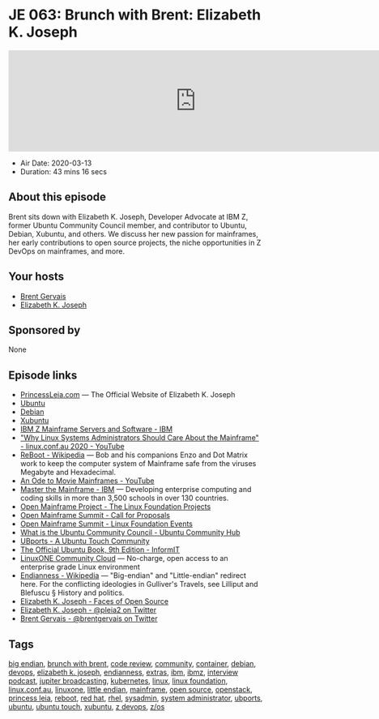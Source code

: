 # JE 063: Brunch with Brent: Elizabeth K. Joseph

<iframe src="https://player.fireside.fm/v2/WTrMvATU+8wzpo6Mh?theme=dark" width="740" height="200" frameborder="0" scrolling="no"></iframe>

* Air Date: 2020-03-13
* Duration: 43 mins 16 secs

## About this episode

Brent sits down with Elizabeth K. Joseph, Developer Advocate at IBM Z, former Ubuntu Community Council member, and contributor to Ubuntu, Debian, Xubuntu, and others. We discuss her new passion for mainframes, her early contributions to open source projects, the niche opportunities in Z DevOps on mainframes, and more.

## Your hosts
* [Brent Gervais](https://extras.show/hosts/brent)
* [Elizabeth K. Joseph](https://extras.show/guests/elizabethkjoseph)

## Sponsored by

None



## Episode links

  * [PrincessLeia.com](https://princessleia.com/ "PrincessLeia.com") — The Official Website of Elizabeth K. Joseph
  * [Ubuntu](https://ubuntu.com/ "Ubuntu")
  * [Debian](https://www.debian.org/ "Debian")
  * [Xubuntu](https://xubuntu.org/ "Xubuntu")
  * [IBM Z Mainframe Servers and Software - IBM](https://www.ibm.com/it-infrastructure/z "IBM Z Mainframe Servers and Software - IBM")
  * ["Why Linux Systems Administrators Should Care About the Mainframe" - linux.conf.au 2020 - YouTube](https://www.youtube.com/watch?v=3-NC6ntYAy4)
  * [ReBoot - Wikipedia](https://en.wikipedia.org/wiki/ReBoot "ReBoot - Wikipedia") — Bob and his companions Enzo and Dot Matrix work to keep the computer system of Mainframe safe from the viruses Megabyte and Hexadecimal.
  * [An Ode to Movie Mainframes - YouTube](https://www.youtube.com/watch?v=Hcywf9mwF5U "An Ode to Movie Mainframes - YouTube")
  * [Master the Mainframe - IBM](https://www.ibm.com/it-infrastructure/z/education/master-the-mainframe "Master the Mainframe - IBM") — Developing enterprise computing and coding skills in more than 3,500 schools in over 130 countries.
  * [Open Mainframe Project - The Linux Foundation Projects](https://www.openmainframeproject.org/ "Open Mainframe Project - The Linux Foundation Projects")
  * [Open Mainframe Summit - Call for Proposals](https://events.linuxfoundation.org/open-mainframe-summit/program/cfp/ "Open Mainframe Summit - Call for Proposals")
  * [Open Mainframe Summit - Linux Foundation Events](https://events.linuxfoundation.org/open-mainframe-summit/ "Open Mainframe Summit - Linux Foundation Events")
  * [What is the Ubuntu Community Council - Ubuntu Community Hub](https://discourse.ubuntu.com/t/what-is-the-ubuntu-community-council/706 "What is the Ubuntu Community Council - Ubuntu Community Hub")
  * [UBports - A Ubuntu Touch Community](https://ubports.com/ "UBports - A Ubuntu Touch Community")
  * [The Official Ubuntu Book, 9th Edition - InformIT](https://www.informit.com/store/official-ubuntu-book-9780134513423 "The Official Ubuntu Book, 9th Edition - InformIT")
  * [LinuxONE Community Cloud](https://developer.ibm.com/linuxone/ "LinuxONE Community Cloud") — No-charge, open access to an enterprise grade Linux environment
  * [Endianness - Wikipedia](https://en.wikipedia.org/wiki/Endianness "Endianness - Wikipedia") — "Big-endian" and "Little-endian" redirect here. For the conflicting ideologies in Gulliver's Travels, see Lilliput and Blefuscu § History and politics.
  * [Elizabeth K. Joseph - Faces of Open Source](http://www.facesofopensource.com/elizabeth-joseph/ "Elizabeth K. Joseph - Faces of Open Source")
  * [Elizabeth K. Joseph - @pleia2 on Twitter](https://twitter.com/pleia2 "Elizabeth K. Joseph - @pleia2 on Twitter")
  * [Brent Gervais - @brentgervais on Twitter](https://twitter.com/brentgervais "Brent Gervais - @brentgervais on Twitter")



## Tags

[big endian](https://extras.show/tags/big%20endian), [brunch with brent](https://extras.show/tags/brunch%20with%20brent), [code review](https://extras.show/tags/code%20review), [community](https://extras.show/tags/community), [container](https://extras.show/tags/container), [debian](https://extras.show/tags/debian), [devops](https://extras.show/tags/devops), [elizabeth k. joseph](https://extras.show/tags/elizabeth%20k.%20joseph), [endianness](https://extras.show/tags/endianness), [extras](https://extras.show/tags/extras), [ibm](https://extras.show/tags/ibm), [ibmz](https://extras.show/tags/ibmz), [interview podcast](https://extras.show/tags/interview%20podcast), [jupiter broadcasting](https://extras.show/tags/jupiter%20broadcasting), [kubernetes](https://extras.show/tags/kubernetes), [linux](https://extras.show/tags/linux), [linux foundation](https://extras.show/tags/linux%20foundation), [linux.conf.au](https://extras.show/tags/linux.conf.au), [linuxone](https://extras.show/tags/linuxone), [little endian](https://extras.show/tags/little%20endian), [mainframe](https://extras.show/tags/mainframe), [open source](https://extras.show/tags/open%20source), [openstack](https://extras.show/tags/openstack), [princess leia](https://extras.show/tags/princess%20leia), [reboot](https://extras.show/tags/reboot), [red hat](https://extras.show/tags/red%20hat), [rhel](https://extras.show/tags/rhel), [sysadmin](https://extras.show/tags/sysadmin), [system administrator](https://extras.show/tags/system%20administrator), [ubports](https://extras.show/tags/ubports), [ubuntu](https://extras.show/tags/ubuntu), [ubuntu touch](https://extras.show/tags/ubuntu%20touch), [xubuntu](https://extras.show/tags/xubuntu), [z devops](https://extras.show/tags/z%20devops), [z/os](https://extras.show/tags/z%2Fos)